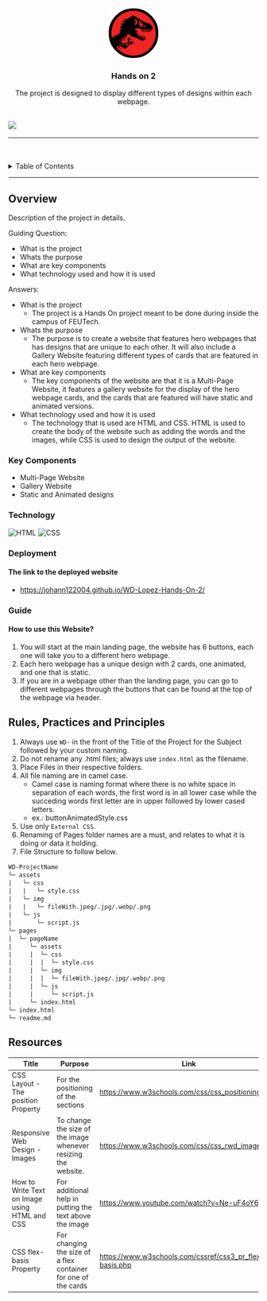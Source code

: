 <a name="readme-top">

<br/>

<br />
<div align="center">
  <a href="https://github.com/johann122004/">
  <!-- TODO: If you want to add logo or banner you can add it here -->
    <img src="./assets/img/mark-down-logo.png" alt="jurassic" width="100" height="100">
  </a>
<!-- TODO: Change Title to the name of the title of your Project -->
  <h3 align="center">Hands on 2</h3>
</div>
<!-- TODO: Make a short description -->
<div align="center">
  The project is designed to display different types of designs within each webpage.
</div>

<br />

<!-- TODO: Change the zyx-0314 into your github username  -->
<!-- TODO: Change the WD-Template-Project into the same name of your folder -->
![](https://visit-counter.vercel.app/counter.png?page=johann122004/WD-Lopez-Hands-On-2)

---

<br />
<br />

<!-- TODO: If you want to add more layers for your readme -->
<details>
  <summary>Table of Contents</summary>
  <ol>
    <li>
      <a href="#overview">Overview</a>
      <ol>
        <li>
          <a href="#key-components">Key Components</a>
        </li>
        <li>
          <a href="#technology">Technology</a>
        </li>
        <li>
          <a href="#deployment">Deployment</a>
        </li>
        <li>
          <a href="#guide">Guide</a>
        </li>
      </ol>
    </li>
    <li>
      <a href="#rule,-practices-and-principles">Rules, Practices and Principles</a>
    </li>
    <li>
      <a href="#resources">Resources</a>
    </li>
  </ol>
</details>

---

## Overview

<!-- TODO: To be changed -->
<!-- The following are just sample -->
Description of the project in details.

Guiding Question:
- What is the project
- Whats the purpose
- What are key components
- What technology used and how it is used

Answers:
- What is the project
  - The project is a Hands On project meant to be done during inside the campus of FEUTech.
- Whats the purpose
  - The purpose is to create a website that features hero webpages that has designs that are unique to each other. It will also include a Gallery Website featuring different types of cards that are featured in each hero webpage.
- What are key components
  - The key components of the website are that it is a Multi-Page Website, it features a gallery website for the display of the hero webpage cards, and  the cards that are featured will have static and animated versions.
- What technology used and how it is used
  - The technology that is used are HTML and CSS. HTML is used to create the body of the website such as adding the words and the images, while CSS is used to design the output of the website.
### Key Components
<!-- TODO: List of Key Components -->
<!-- The following are just sample -->
- Multi-Page Website
- Gallery Website
- Static and Animated designs

### Technology
<!-- TODO: List of Technology Used -->
![HTML](https://img.shields.io/badge/HTML-E34F26?style=for-the-badge&logo=html5&logoColor=white)
![CSS](https://img.shields.io/badge/CSS-1572B6?style=for-the-badge&logo=css3&logoColor=white)

### Deployment
#### The link to the deployed website

- https://johann122004.github.io/WD-Lopez-Hands-On-2/

### Guide
#### How to use this Website?
1. You will start at the main landing page, the website has 6 buttons, each one will take you to a different hero webpage.
2. Each hero webpage has a unique design with 2 cards, one animated, and one that is static.
3. If you are in a webpage other than the landing page, you can go to different webpages through the buttons that can be found at the top of the webpage via header.

## Rules, Practices and Principles
1. Always use `WD-` in the front of the Title of the Project for the Subject followed by your custom naming.
2. Do not rename any .html files; always use `index.html` as the filename.
3. Place Files in their respective folders.
4. All file naming are in camel case.
   - Camel case is naming format where there is no white space in separation of each words, the first word is in all lower case while the succeding words first letter are in upper followed by lower cased letters.
   - ex.: buttonAnimatedStyle.css
5. Use only `External CSS`.
6. Renaming of Pages folder names are a must, and relates to what it is doing or data it holding.
7. File Structure to follow below.

```
WD-ProjectName
└─ assets
|   └─ css
|   |   └─ style.css
|   └─ img
|   |   └─ fileWith.jpeg/.jpg/.webp/.png
|   └─ js
|       └─ script.js
└─ pages
|  └─ pageName
|     └─ assets
|     |  └─ css
|     |  |  └─ style.css
|     |  └─ img
|     |  |  └─ fileWith.jpeg/.jpg/.webp/.png
|     |  └─ js
|     |     └─ script.js
|     └─ index.html
└─ index.html
└─ readme.md
```

## Resources

<!-- TODO: Add References -->
| Title | Purpose | Link |
|-|-|-|
| CSS Layout - The position Property | For the positioning of the sections| https://www.w3schools.com/css/css_positioning.asp |
| Responsive Web Design - Images | To change the size of the image whenever resizing the website. | https://www.w3schools.com/css/css_rwd_images.asp |
| How to Write Text on Image using HTML and CSS | For additional help in putting the text above the image | https://www.youtube.com/watch?v=Ne-uF4oY6pQ |
| CSS flex-basis Property | For changing the size of a flex container for one of the cards | https://www.w3schools.com/cssref/css3_pr_flex-basis.php |